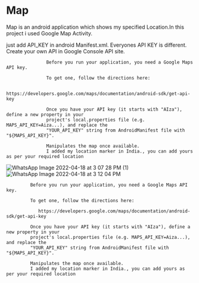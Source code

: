 # Map
Map is an android application which shows my specified Location.In this project i used Google Map Activity.


just add API_KEY in android Manifest.xml. Everyones API KEY is different. Create your own API in Google Console API site.





                   Before you run your application, you need a Google Maps API key.

                   To get one, follow the directions here:

                   https://developers.google.com/maps/documentation/android-sdk/get-api-key

                   Once you have your API key (it starts with "AIza"), define a new property in your
                   project's local.properties file (e.g. MAPS_API_KEY=Aiza...), and replace the
                   "YOUR_API_KEY" string from AndroidManifest file with "${MAPS_API_KEY}".
         
                   Manipulates the map once available.
                   I added my location marker in India., you can add yours as per your required location    




![WhatsApp Image 2022-04-18 at 3 07 28 PM (1)](https://user-images.githubusercontent.com/101108540/163790005-98f78c22-4efb-40a9-87ad-3b5de9d31059.jpeg)
![WhatsApp Image 2022-04-18 at 3 12 04 PM](https://user-images.githubusercontent.com/101108540/163790336-514d27ff-f04f-4839-99c3-17625803f473.jpeg)

             Before you run your application, you need a Google Maps API key.

             To get one, follow the directions here:

                https://developers.google.com/maps/documentation/android-sdk/get-api-key

             Once you have your API key (it starts with "AIza"), define a new property in your
             project's local.properties file (e.g. MAPS_API_KEY=Aiza...), and replace the
             "YOUR_API_KEY" string from AndroidManifest file with "${MAPS_API_KEY}".
             
             Manipulates the map once available.
             I added my location marker in India., you can add yours as per your required location
             
             
             
             
           
